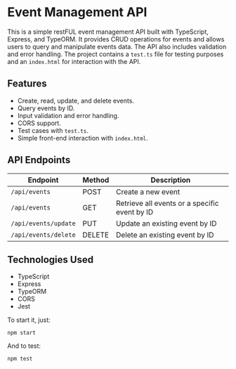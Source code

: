 # Event Management API

This is a simple restFUL event management API built with TypeScript, Express, and TypeORM. It provides CRUD operations for events and allows users to query and manipulate events data. The API also includes validation and error handling. The project contains a `test.ts` file for testing purposes and an `index.html` for interaction with the API.

## Features

- Create, read, update, and delete events.
- Query events by ID.
- Input validation and error handling.
- CORS support.
- Test cases with `test.ts`.
- Simple front-end interaction with `index.html`.


## API Endpoints

| Endpoint              | Method | Description                                       |
| --------------------- | ------ | ------------------------------------------------- |
| `/api/events`         | POST   | Create a new event                                |
| `/api/events`         | GET    | Retrieve all events or a specific event by ID     |
| `/api/events/update`  | PUT    | Update an existing event by ID                    |
| `/api/events/delete`  | DELETE | Delete an existing event by ID                    |

## Technologies Used

- TypeScript
- Express
- TypeORM
- CORS
- Jest

To start it, just:
```
npm start
```
And to test:
```
npm test
```
